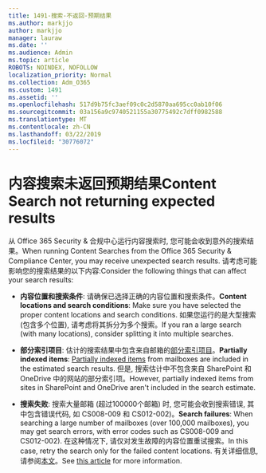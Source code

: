 ```yaml
---
title: 1491-搜索-不返回-预期结果
ms.author: markjjo
author: markjjo
manager: lauraw
ms.date: ''
ms.audience: Admin
ms.topic: article
ROBOTS: NOINDEX, NOFOLLOW
localization_priority: Normal
ms.collection: Adm_O365
ms.custom: 1491
ms.assetid: ''
ms.openlocfilehash: 517d9b75fc3aef09c0c2d5870aa695cc0ab10f06
ms.sourcegitcommit: 03a156a9c9740521155a30775492c7dff0982588
ms.translationtype: MT
ms.contentlocale: zh-CN
ms.lasthandoff: 03/22/2019
ms.locfileid: "30776072"
---
```

# <a name="content-search-not-returning-expected-results"></a><span data-ttu-id="0f94f-102">内容搜索未返回预期结果</span><span class="sxs-lookup"><span data-stu-id="0f94f-102">Content Search not returning expected results</span></span>

<span data-ttu-id="0f94f-103">从 Office 365 Security & 合规中心运行内容搜索时, 您可能会收到意外的搜索结果。</span><span class="sxs-lookup"><span data-stu-id="0f94f-103">When running Content Searches from the Office 365 Security & Compliance Center, you may receive unexpected search results.</span></span> <span data-ttu-id="0f94f-104">请考虑可能影响您的搜索结果的以下内容:</span><span class="sxs-lookup"><span data-stu-id="0f94f-104">Consider the following things that can affect your search results:</span></span>

- <span data-ttu-id="0f94f-105">**内容位置和搜索条件**: 请确保已选择正确的内容位置和搜索条件。</span><span class="sxs-lookup"><span data-stu-id="0f94f-105">**Content locations and search conditions**: Make sure you have selected the proper content locations and search conditions.</span></span> <span data-ttu-id="0f94f-106">如果您运行的是大型搜索 (包含多个位置), 请考虑将其拆分为多个搜索。</span><span class="sxs-lookup"><span data-stu-id="0f94f-106">If you ran a large search (with many locations), consider splitting it into multiple searches.</span></span>

- <span data-ttu-id="0f94f-107">**部分索引项目**: 估计的搜索结果中包含来自邮箱的[部分索引项目](https://docs.microsoft.com/office365/securitycompliance/partially-indexed-items-in-content-search)。</span><span class="sxs-lookup"><span data-stu-id="0f94f-107">**Partially indexed items**:  [Partially indexed items](https://docs.microsoft.com/office365/securitycompliance/partially-indexed-items-in-content-search) from mailboxes are included in the estimated search results.</span></span> <span data-ttu-id="0f94f-108">但是, 搜索估计中不包含来自 SharePoint 和 OneDrive 中的网站的部分索引项。</span><span class="sxs-lookup"><span data-stu-id="0f94f-108">However, partially indexed items from sites in SharePoint and OneDrive aren't included in the search estimate.</span></span>

- <span data-ttu-id="0f94f-109">**搜索失败**: 搜索大量邮箱 (超过100000个邮箱) 时, 您可能会收到搜索错误, 其中包含错误代码, 如 CS008-009 和 CS012-002)。</span><span class="sxs-lookup"><span data-stu-id="0f94f-109">**Search failures**: When searching a large number of mailboxes (over 100,000 mailboxes), you may get search errors, with error codes such as CS008-009 and CS012-002).</span></span> <span data-ttu-id="0f94f-110">在这种情况下, 请仅对发生故障的内容位置重试搜索。</span><span class="sxs-lookup"><span data-stu-id="0f94f-110">In this case, retry the search only for the failed content locations.</span></span> <span data-ttu-id="0f94f-111">有关详细信息, 请参阅[本文](https://docs.microsoft.com/office365/securitycompliance/retry-failed-content-search)。</span><span class="sxs-lookup"><span data-stu-id="0f94f-111">See  [this article](https://docs.microsoft.com/office365/securitycompliance/retry-failed-content-search) for more information.</span></span>
